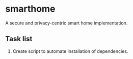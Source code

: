 # smarthome
A secure and privacy-centric smart home implementation.

## Task list
1. Create script to automate installation of dependencies.
